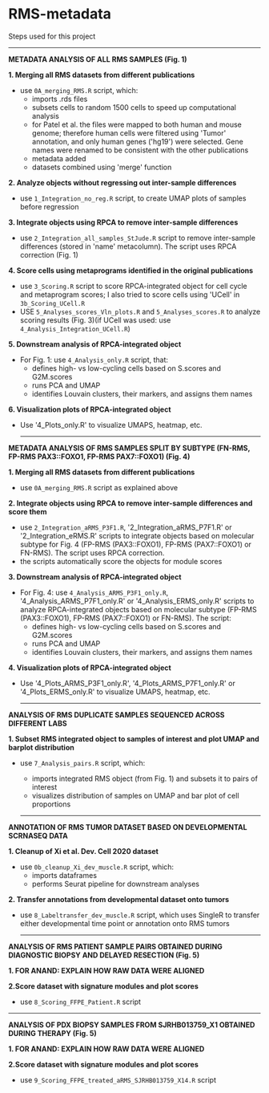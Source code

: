 # RMS-metadata
Steps used for this project

---

**METADATA ANALYSIS OF ALL RMS SAMPLES (Fig. 1)** 

**1. Merging all RMS datasets from different publications**
- use `0A_merging_RMS.R` script, which:
  - imports .rds files
  - subsets cells to random 1500 cells to speed up computational analysis
  - for Patel et al. the files were mapped to both human and mouse genome; therefore human cells were filtered using 'Tumor' annotation, and only human genes ('hg19') were selected. Gene names were renamed to be consistent with the other publications
  - metadata added
  - datasets combined using 'merge' function

**2. Analyze objects without regressing out inter-sample differences**
- use `1_Integration_no_reg.R` script, to create UMAP plots of samples before regression

**3. Integrate objects using RPCA to remove inter-sample differences**
- use `2_Integration_all_samples_StJude.R` script to remove inter-sample differences (stored in 'name' metacolumn). The script uses RPCA correction (Fig. 1)

**4. Score cells using metaprograms identified in the original publications**
- use `3_Scoring.R` script to score RPCA-integrated object for cell cycle and metaprogram scores; I also tried to score cells using 'UCell' in `3b_Scoring_UCell.R`
- USE `5_Analyses_scores_Vln_plots.R` and `5_Analyses_scores.R` to analyze scoring results (Fig. 3)(if UCell was used: use `4_Analysis_Integration_UCell.R`)

**5. Downstream analysis of RPCA-integrated object**
- For Fig. 1: use `4_Analysis_only.R` script, that:
   - defines high- vs low-cycling cells based on S.scores and G2M.scores
   - runs PCA and UMAP
   - identifies Louvain clusters, their markers, and assigns them names

**6. Visualization plots of RPCA-integrated object**
- Use '4_Plots_only.R' to visualize UMAPS, heatmap, etc.

  ---
 
 **METADATA ANALYSIS OF RMS SAMPLES SPLIT BY SUBTYPE (FN-RMS, FP-RMS PAX3::FOXO1, FP-RMS PAX7::FOXO1) (Fig. 4)** 
 
 **1. Merging all RMS datasets from different publications**
- use `0A_merging_RMS.R` script as explained above
 
**2. Integrate objects using RPCA to remove inter-sample differences and score them**
- use `2_Integration_aRMS_P3F1.R`, '2_Integration_aRMS_P7F1.R' or '2_Integration_eRMS.R' scripts to integrate objects based on molecular subtype for Fig. 4 (FP-RMS (PAX3::FOXO1), FP-RMS (PAX7::FOXO1) or FN-RMS). The script uses RPCA correction.
- the scripts automatically score the objects for module scores

**3. Downstream analysis of RPCA-integrated object**
- For Fig. 4: use `4_Analysis_ARMS_P3F1_only.R`, '4_Analysis_ARMS_P7F1_only.R' or '4_Analysis_ERMS_only.R' scripts to analyze RPCA-integrated objects based on molecular subtype (FP-RMS (PAX3::FOXO1), FP-RMS (PAX7::FOXO1) or FN-RMS). The script:
   - defines high- vs low-cycling cells based on S.scores and G2M.scores
   - runs PCA and UMAP
   - identifies Louvain clusters, their markers, and assigns them names
 
**4. Visualization plots of RPCA-integrated object**
- Use '4_Plots_ARMS_P3F1_only.R', '4_Plots_ARMS_P7F1_only.R' or '4_Plots_ERMS_only.R' to visualize UMAPS, heatmap, etc.
 
     ---
 
 **ANALYSIS OF RMS DUPLICATE SAMPLES SEQUENCED ACROSS DIFFERENT LABS** 

**1. Subset RMS integrated object to samples of interest and plot UMAP and barplot distribution**
- use `7_Analysis_pairs.R` script, which:
  - imports integrated RMS object (from Fig. 1) and subsets it to pairs of interest
  - visualizes distribution of samples on UMAP and bar plot of cell proportions
 
   ---
 
 **ANNOTATION OF RMS TUMOR DATASET BASED ON DEVELOPMENTAL SCRNASEQ DATA** 

**1. Cleanup of Xi et al. Dev. Cell 2020 dataset**
- use `0b_cleanup_Xi_dev_muscle.R` script, which:
  - imports dataframes
  - performs Seurat pipeline for downstream analyses 

**2. Transfer annotations from developmental dataset onto tumors**
- use `8_Labeltransfer_dev_muscle.R` script, which uses SingleR to transfer either developmental time point or annotation onto RMS tumors

   ---
 
 **ANALYSIS OF RMS PATIENT SAMPLE PAIRS OBTAINED DURING DIAGNOSTIC BIOPSY AND DELAYED RESECTION (Fig. 5)** 

**1. FOR ANAND: EXPLAIN HOW RAW DATA WERE ALIGNED**

**2.Score dataset with signature modules and plot scores**
- use `8_Scoring_FFPE_Patient.R` script

 ---
 
 **ANALYSIS OF PDX BIOPSY SAMPLES FROM SJRHB013759_X1 OBTAINED DURING THERAPY (Fig. 5)** 

**1. FOR ANAND: EXPLAIN HOW RAW DATA WERE ALIGNED**

**2.Score dataset with signature modules and plot scores**
- use `9_Scoring_FFPE_treated_aRMS_SJRHB013759_X14.R` script

